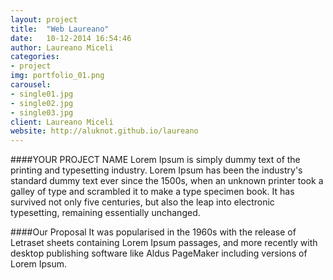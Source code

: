 ```yaml
---
layout: project
title:  "Web Laureano"
date:   10-12-2014 16:54:46
author: Laureano Miceli
categories:
- project
img: portfolio_01.png
carousel:
- single01.jpg
- single02.jpg
- single03.jpg
client: Laureano Miceli
website: http://aluknot.github.io/laureano
---
```

####YOUR PROJECT NAME
Lorem Ipsum is simply dummy text of the printing and typesetting industry. Lorem Ipsum has been the industry's standard dummy text ever since the 1500s, when an unknown printer took a galley of type and scrambled it to make a type specimen book. It has survived not only five centuries, but also the leap into electronic typesetting, remaining essentially unchanged.

####Our Proposal
It was popularised in the 1960s with the release of Letraset sheets containing Lorem Ipsum passages, and more recently with desktop publishing software like Aldus PageMaker including versions of Lorem Ipsum.